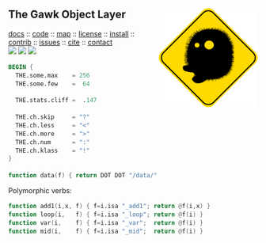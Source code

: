 <a name=top>
<img align=right src="https://raw.githubusercontent.com/timm/awk/master/etc/img/spiny.png" width=200>
<h2>
     The Gawk Object Layer
</h2>
<p>
   <a    href="http://menzies.us/awk/index">docs</a>
   :: <a href="http://github.com/timm/awk">code</a>
   :: <a href="http://menzies.us/awk/index#map">map</a>
   :: <a href="http://menzies.us/awk/index#license">license</a>
   :: <a href="http://menzies.us/awk/index#install">install</a>
   :: <a href="http://menzies.us/awk/index#contribute">contrib</a>
   :: <a href="http://github.com/timm/awk/issues">issues</a>
   :: <a href="http://menzies.us/awk/index#cite">cite</a>
   :: <a href="http://menzies.us/awk/index#contact">contact</a>
<br>
   <img src="https://img.shields.io/badge/language-gawk-orange">
   <img src="https://img.shields.io/badge/purpose-ai,se-blueviolet">
   <img src="https://img.shields.io/badge/platform-mac,*nux-informational">
</p>

```awk
BEGIN {
  THE.some.max    = 256
  THE.some.few    =  64

  THE.stats.cliff =  .147

  THE.ch.skip     = "?"
  THE.ch.less     = "<"
  THE.ch.more     = ">"
  THE.ch.num      = ":"
  THE.ch.klass    = "!"
}

function data(f) { return DOT DOT "/data/" f DOT "csv" }
```

Polymorphic verbs:
     
```awk
function add1(i,x, f) { f=i.isa "_add1"; return @f(i,x) }
function loop(i,   f) { f=i.isa "_loop"; return @f(i) }
function var(i,    f) { f=i.isa "_var";  return @f(i) }
function mid(i,    f) { f=i.isa "_mid";  return @f(i) }
```
```
